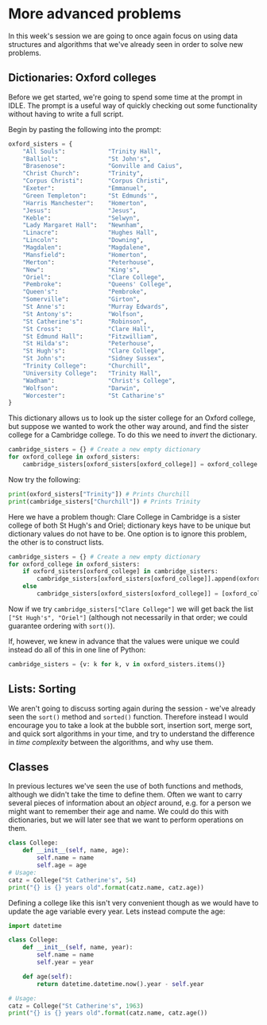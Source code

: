 # More advanced problems

In this week's session we are going to once again focus on using data structures
and algorithms that we've already seen in order to solve new problems.

## Dictionaries: Oxford colleges

Before we get started, we're going to spend some time at the prompt in IDLE. The
prompt is a useful way of quickly checking out some functionality without having
to write a full script.

Begin by pasting the following into the prompt:

```python
oxford_sisters = {
    "All Souls":            "Trinity Hall",
    "Balliol":              "St John's",
    "Brasenose":            "Gonville and Caius",
    "Christ Church":        "Trinity",
    "Corpus Christi":       "Corpus Christi",
    "Exeter":               "Emmanuel",
    "Green Templeton":      "St Edmunds'",
    "Harris Manchester":    "Homerton",
    "Jesus":                "Jesus",
    "Keble":                "Selwyn",
    "Lady Margaret Hall":   "Newnham",
    "Linacre":              "Hughes Hall",
    "Lincoln":              "Downing",
    "Magdalen":             "Magdalene",
    "Mansfield":            "Homerton",
    "Merton":               "Peterhouse",
    "New":                  "King's",
    "Oriel":                "Clare College",
    "Pembroke":             "Queens' College",
    "Queen's":              "Pembroke",
    "Somerville":           "Girton",
    "St Anne's":            "Murray Edwards",
    "St Antony's":          "Wolfson",
    "St Catherine's":       "Robinson",
    "St Cross":             "Clare Hall",
    "St Edmund Hall":       "Fitzwilliam",
    "St Hilda's":           "Peterhouse",
    "St Hugh's":            "Clare College",
    "St John's":            "Sidney Sussex",
    "Trinity College":      "Churchill",
    "University College":   "Trinity Hall",
    "Wadham":               "Christ's College",
    "Wolfson":              "Darwin",
    "Worcester":            "St Catharine's"
}
```

This dictionary allows us to look up the sister college for an Oxford college,
but suppose we wanted to work the other way around, and find the sister college
for a Cambridge college. To do this we need to *invert* the dictionary.

```python
cambridge_sisters = {} # Create a new empty dictionary
for oxford_college in oxford_sisters:
    cambridge_sisters[oxford_sisters[oxford_college]] = oxford_college
```

Now try the following:

```python
print(oxford_sisters["Trinity"]) # Prints Churchill
print(cambridge_sisters["Churchill"]) # Prints Trinity
```

Here we have a problem though: Clare College in Cambridge is a sister college of
both St Hugh's and Oriel; dictionary keys have to be unique but dictionary
values do not have to be. One option is to ignore this problem, the other is to
construct lists.

```python
cambridge_sisters = {} # Create a new empty dictionary
for oxford_college in oxford_sisters:
    if oxford_sisters[oxford_college] in cambridge_sisters:
        cambridge_sisters[oxford_sisters[oxford_college]].append(oxford_college)
    else
        cambridge_sisters[oxford_sisters[oxford_college]] = [oxford_college]
```

Now if we try `cambridge_sisters["Clare College"]` we will get back the list
`["St Hugh's", "Oriel"]` (although not necessarily in that order; we could
guarantee ordering with `sort()`).

If, however, we knew in advance that the values were unique we could instead do
all of this in one line of Python:

```python
cambridge_sisters = {v: k for k, v in oxford_sisters.items()}
```

## Lists: Sorting

We aren't going to discuss sorting again during the session - we've already seen
the `sort()` method and `sorted()` function. Therefore instead I would encourage
you to take a look at the bubble sort, insertion sort, merge sort, and quick
sort algorithms in your time, and try to understand the difference in *time
complexity* between the algorithms, and why use them.

## Classes

In previous lectures we've seen the use of both functions and methods, although
we didn't take the time to define them. Often we want to carry several pieces of
information about an *object* around, e.g. for a person we might want to
remember their age and name. We could do this with dictionaries, but we will
later see that we want to perform operations on them.

```python
class College:
    def __init__(self, name, age):
        self.name = name
        self.age = age
# Usage:
catz = College("St Catherine's", 54)
print("{} is {} years old".format(catz.name, catz.age))
```

Defining a college like this isn't very convenient though as we would have to
update the age variable every year. Lets instead compute the age:

```python
import datetime

class College:
    def __init__(self, name, year):
        self.name = name
        self.year = year

    def age(self):
        return datetime.datetime.now().year - self.year

# Usage:
catz = College("St Catherine's", 1963)
print("{} is {} years old".format(catz.name, catz.age())
```
